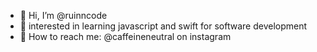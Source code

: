 - 👋 Hi, I’m @ruinncode
- 🍊 interested in learning javascript and swift for software development
- 🦫  How to reach me: @caffeineneutral on instagram
